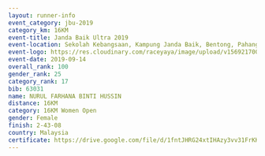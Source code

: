 ```yaml
---
layout: runner-info 
event_category: jbu-2019 
category_km: 16KM 
event-title: Janda Baik Ultra 2019 
event-location: Sekolah Kebangsaan, Kampung Janda Baik, Bentong, Pahang, Malaysia 
event-logo: https://res.cloudinary.com/raceyaya/image/upload/v1569217009/logo/janda-baik_vch1pc.jpg 
event-date: 2019-09-14
overall_rank: 100
gender_rank: 25
category_rank: 17
bib: 63031
name: NURUL FARHANA BINTI HUSSIN
distance: 16KM
category: 16KM Women Open
gender: Female
finish: 2-43-08
country: Malaysia
certificate: https://drive.google.com/file/d/1fntJHRG24xtIHAzy3vv31FrKKCC6x9yw/view?usp=sharing
---
```

